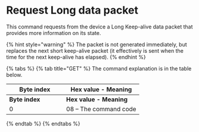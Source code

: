 # Request Long data packet

This command requests from the device a Long Keep-alive data packet that provides more information on its state.

{% hint style="warning" %}
The packet is not generated immediately, but replaces the next short keep-alive packet (it effectively is sent when the time for the next keep-alive has elapsed).
{% endhint %}

{% tabs %}
{% tab title="GET" %}
The command explanation is in the table below.

<table data-header-hidden><thead><tr><th width="137">Byte index</th><th>Hex value - Meaning</th></tr></thead><tbody><tr><td><strong>Byte index</strong></td><td><strong>Hex value - Meaning</strong></td></tr><tr><td>0</td><td>08 – The command code</td></tr></tbody></table>
{% endtab %}
{% endtabs %}
